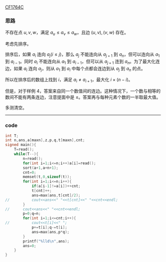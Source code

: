 [CF1764C](https://www.luogu.com.cn/problem/CF1764C)

### 思路

不存在点 $u,v,w$，满足 $a_u\leq a_v\leq a_w$，且边 $(u,v),(v,w)$ 存在。

考虑先排序。

排序后，如果 $a_i$ 连向 $a_j(i\le j)$，那么 $a_j$ 不能连向从 $a_{j+1}$ 到 $a_n$，但可以连向从 $a_1$ 到 $a_{i-1}$。同时 $a_i$ 不能连向从 $a_1$ 到 $a_{i-1}$，但可以从 $a_{j+1}$ 连到 $a_n$。为了最大化连边，如果 $a_i$ 连向 $a_j$，则从 $a_1$ 到 $a_i$ 中每个点都会连边到从 $a_j$ 到 $a_n$ 的点。

所以在排序后的数组上找到 $i$，满足 $a_i\neq a_{i+1}$，最大化 $i\times (n-i)$。

但是，对于样例 $4$，答案来自同一个数值间的连边。这种情况下，一个数与相等的数间不能有两条连边，注意提面中是 $\leq$。答案再与每种元素个数的一半取最大值。

多测清空。

---

### code

```cpp
int T;
int n,ans,a[maxn],z,p,q,t[maxn],cnt;
signed main(){
	T=read();
	while(T--){
		n=read();
		for(int i=1;i<=n;i++)a[i]=read();
		sort(a+1,a+n+1);
		cnt=0;
		memset(t,0,sizeof(t));
		for(int i=1;i<=n;i++){
			if(a[i-1]!=a[i])++cnt;
			t[cnt]++;
			ans=max(ans,t[cnt]/2);
//			cout<<ans<<" "<<t[cnt]<<" "<<cnt<<endl;
		}
//		cout<<ans<<" "<<cnt<<endl;
		p=0;q=n;
		for(int i=1;i<=cnt;i++){
//			cout<<t[i]<<" ";
			p+=t[i];q-=t[i];
			ans=max(ans,p*q);
		}
		printf("%lld\n",ans);
		ans=0;
	}
}
```